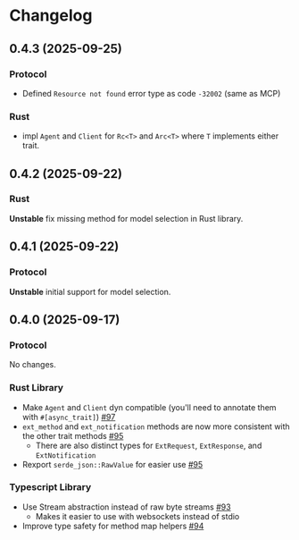 # Changelog

## 0.4.3 (2025-09-25)

### Protocol

- Defined `Resource not found` error type as code `-32002` (same as MCP)

### Rust

- impl `Agent` and `Client` for `Rc<T>` and `Arc<T>` where `T` implements either trait.

## 0.4.2 (2025-09-22)

### Rust

**Unstable** fix missing method for model selection in Rust library.

## 0.4.1 (2025-09-22)

### Protocol

**Unstable** initial support for model selection.

## 0.4.0 (2025-09-17)

### Protocol

No changes.

### Rust Library

- Make `Agent` and `Client` dyn compatible (you'll need to annotate them with `#[async_trait]`) [#97](https://github.com/zed-industries/agent-client-protocol/pull/97)
- `ext_method` and `ext_notification` methods are now more consistent with the other trait methods [#95](https://github.com/zed-industries/agent-client-protocol/pull/95)
  - There are also distinct types for `ExtRequest`, `ExtResponse`, and `ExtNotification`
- Rexport `serde_json::RawValue` for easier use [#95](https://github.com/zed-industries/agent-client-protocol/pull/95)

### Typescript Library

- Use Stream abstraction instead of raw byte streams [#93](https://github.com/zed-industries/agent-client-protocol/pull/93)
  - Makes it easier to use with websockets instead of stdio
- Improve type safety for method map helpers [#94](https://github.com/zed-industries/agent-client-protocol/pull/94)
